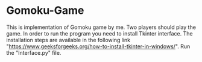 # Gomoku-Game
This is implementation of Gomoku game by me. Two players should play the game. In order to run the program you need to install Tkinter interface. The installation steps are available in the following link "https://www.geeksforgeeks.org/how-to-install-tkinter-in-windows/".
Run the "Interface.py" file.
